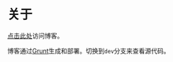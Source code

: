 关于
===

[点击此处](https://upclinux.github.io)访问博客。

博客通过[Grunt](http://gruntjs.com/)生成和部署。切换到`dev`分支来查看源代码。
